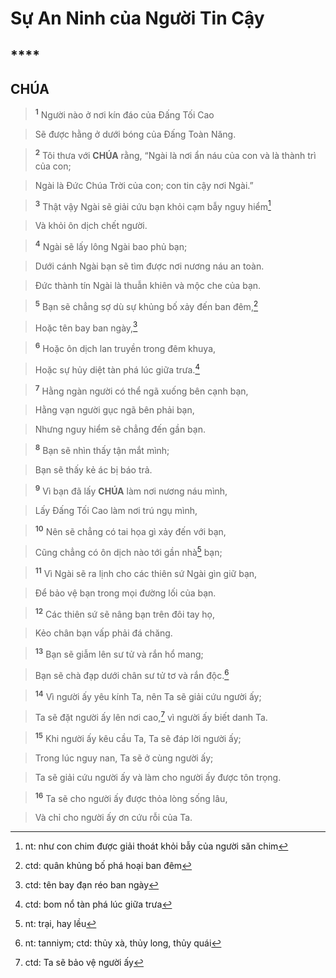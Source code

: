 # Sự An Ninh của Người Tin Cậy

## ****

## CHÚA

> <sup><b>1</b></sup> Người nào ở nơi kín đáo của Đấng Tối Cao
>


> Sẽ được hằng ở dưới bóng của Đấng Toàn Năng.
>


> <sup><b>2</b></sup> Tôi thưa với **CHÚA** rằng, “Ngài là nơi ẩn náu của con và là thành trì của con;
>


> Ngài là Đức Chúa Trời của con; con tin cậy nơi Ngài.”
>


> <sup><b>3</b></sup> Thật vậy Ngài sẽ giải cứu bạn khỏi cạm bẫy nguy hiểm[^1-04bb8057-598e-4c69-9d12-a3b0554884d0]
>


> Và khỏi ôn dịch chết người.
>


> <sup><b>4</b></sup> Ngài sẽ lấy lông Ngài bao phủ bạn;
>


> Dưới cánh Ngài bạn sẽ tìm được nơi nương náu an toàn.
>


> Đức thành tín Ngài là thuẫn khiên và mộc che của bạn.
>


> <sup><b>5</b></sup> Bạn sẽ chẳng sợ dù sự khủng bố xảy đến ban đêm,[^2-04bb8057-598e-4c69-9d12-a3b0554884d0]
>


> Hoặc tên bay ban ngày,[^3-04bb8057-598e-4c69-9d12-a3b0554884d0]
>


> <sup><b>6</b></sup> Hoặc ôn dịch lan truyền trong đêm khuya,
>


> Hoặc sự hủy diệt tàn phá lúc giữa trưa.[^4-04bb8057-598e-4c69-9d12-a3b0554884d0]
>


> <sup><b>7</b></sup> Hằng ngàn người có thể ngã xuống bên cạnh bạn,
>


> Hằng vạn người gục ngã bên phải bạn,
>


> Nhưng nguy hiểm sẽ chẳng đến gần bạn.
>


> <sup><b>8</b></sup> Bạn sẽ nhìn thấy tận mắt mình;
>


> Bạn sẽ thấy kẻ ác bị báo trả.
>


> <sup><b>9</b></sup> Vì bạn đã lấy **CHÚA** làm nơi nương náu mình,
>


> Lấy Đấng Tối Cao làm nơi trú ngụ mình,
>


> <sup><b>10</b></sup> Nên sẽ chẳng có tai họa gì xảy đến với bạn,
>


> Cũng chẳng có ôn dịch nào tới gần nhà[^5-04bb8057-598e-4c69-9d12-a3b0554884d0] bạn;
>


> <sup><b>11</b></sup> Vì Ngài sẽ ra lịnh cho các thiên sứ Ngài gìn giữ bạn,
>


> Để bảo vệ bạn trong mọi đường lối của bạn.
>


> <sup><b>12</b></sup> Các thiên sứ sẽ nâng bạn trên đôi tay họ,
>


> Kẻo chân bạn vấp phải đá chăng.
>


> <sup><b>13</b></sup> Bạn sẽ giẫm lên sư tử và rắn hổ mang;
>


> Bạn sẽ chà đạp dưới chân sư tử tơ và rắn độc.[^6-04bb8057-598e-4c69-9d12-a3b0554884d0]
>


> <sup><b>14</b></sup> Vì người ấy yêu kính Ta, nên Ta sẽ giải cứu người ấy;
>


> Ta sẽ đặt người ấy lên nơi cao,[^7-04bb8057-598e-4c69-9d12-a3b0554884d0] vì người ấy biết danh Ta.
>


> <sup><b>15</b></sup> Khi người ấy kêu cầu Ta, Ta sẽ đáp lời người ấy;
>


> Trong lúc nguy nan, Ta sẽ ở cùng người ấy;
>


> Ta sẽ giải cứu người ấy và làm cho người ấy được tôn trọng.
>


> <sup><b>16</b></sup> Ta sẽ cho người ấy được thỏa lòng sống lâu,
>


> Và chỉ cho người ấy ơn cứu rỗi của Ta.
>

[^1-04bb8057-598e-4c69-9d12-a3b0554884d0]: nt: như con chim được giải thoát khỏi bẫy của người săn chim
[^2-04bb8057-598e-4c69-9d12-a3b0554884d0]: ctd: quân khủng bố phá hoại ban đêm
[^3-04bb8057-598e-4c69-9d12-a3b0554884d0]: ctd: tên bay đạn réo ban ngày
[^4-04bb8057-598e-4c69-9d12-a3b0554884d0]: ctd: bom nổ tàn phá lúc giữa trưa
[^5-04bb8057-598e-4c69-9d12-a3b0554884d0]: nt: trại, hay lều
[^6-04bb8057-598e-4c69-9d12-a3b0554884d0]: nt: tanniym; ctd: thủy xà, thủy long, thủy quái
[^7-04bb8057-598e-4c69-9d12-a3b0554884d0]: ctd: Ta sẽ bảo vệ người ấy